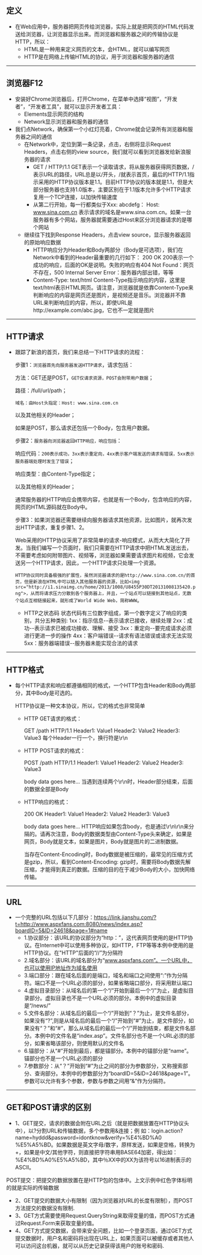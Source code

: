 ## 定义
- 在Web应用中，服务器把网页传给浏览器，实际上就是把网页的HTML代码发送给浏览器，让浏览器显示出来。而浏览器和服务器之间的传输协议是HTTP，所以：
    - HTML是一种用来定义网页的文本，会HTML，就可以编写网页
    - HTTP是在网络上传输HTML的协议，用于浏览器和服务器的通信
---
## 浏览器F12
- 安装好Chrome浏览器后，打开Chrome，在菜单中选择“视图”，“开发者”，“开发者工具”，就可以显示开发者工具：
    - Elements显示网页的结构
    - Network显示浏览器和服务器的通信
- 我们点Network，确保第一个小红灯亮着，Chrome就会记录所有浏览器和服务器之间的通信
    - 在Network中，定位到第一条记录，点击，右侧将显示Request Headers，点击右侧的view source，我们就可以看到浏览器发给新浪服务器的请求
        - GET / HTTP/1.1
        GET表示一个读取请求，将从服务器获得网页数据，/表示URL的路径，URL总是以/开头，/就表示首页，最后的HTTP/1.1指示采用的HTTP协议版本是1.1。目前HTTP协议的版本就是1.1，但是大部分服务器也支持1.0版本，主要区别在于1.1版本允许多个HTTP请求复用一个TCP连接，以加快传输速度
        - 从第二行开始，每一行都类似于Xxx: abcdefg：
        Host: www.sina.com.cn
        表示请求的域名是www.sina.com.cn。如果一台服务器有多个网站，服务器就需要通过Host来区分浏览器请求的是哪个网站
    - 继续往下找到Response Headers，点击view source，显示服务器返回的原始响应数据
        - HTTP响应分为Header和Body两部分（Body是可选项），我们在Network中看到的Header最重要的几行如下：
        200 OK
        200表示一个成功的响应，后面的OK是说明。失败的响应有404 Not Found：网页不存在，500 Internal Server Error：服务器内部出错，等等
        - Content-Type: text/html
        Content-Type指示响应的内容，这里是text/html表示HTML网页。请注意，浏览器就是依靠Content-Type来判断响应的内容是网页还是图片，是视频还是音乐。浏览器并不靠URL来判断响应的内容，所以，即使URL是http://example.com/abc.jpg，它也不一定就是图片
---
## HTTP请求
- 跟踪了新浪的首页，我们来总结一下HTTP请求的流程：

    步骤1：``浏览器首先向服务器发送HTTP请求``，请求包括：

    方法：GET还是POST，``GET仅请求资源，POST会附带用户数据``；

    路径：/full/url/path；

    ``域名：由Host头指定：Host: www.sina.com.cn``

    以及其他相关的Header；

    如果是POST，那么请求还包括一个Body，包含用户数据。

    步骤2：``服务器向浏览器返回HTTP响应，响应包括``：

    响应代码：``200表示成功，3xx表示重定向，4xx表示客户端发送的请求有错误，5xx表示服务器端处理时发生了错误``；

    响应类型：由Content-Type指定；

    以及其他相关的Header；

    通常服务器的HTTP响应会携带内容，也就是有一个Body，包含响应的内容，网页的HTML源码就在Body中。

    步骤3：如果浏览器还需要继续向服务器请求其他资源，比如图片，就再次发出HTTP请求，重复步骤1、2。

    Web采用的HTTP协议采用了非常简单的请求-响应模式，从而大大简化了开发。当我们编写一个页面时，我们只需要在HTTP请求中把HTML发送出去，不需要考虑如何附带图片、视频等，浏览器如果需要请求图片和视频，它会发送另一个HTTP请求，因此，一个HTTP请求只处理一个资源。

    ``HTTP协议同时具备极强的扩展性，虽然浏览器请求的是http://www.sina.com.cn/的首页，但是新浪在HTML中可以链入其他服务器的资源，比如<img src="http://i1.sinaimg.cn/home/2013/1008/U8455P30DT20131008135420.png">，从而将请求压力分散到各个服务器上，并且，一个站点可以链接到其他站点，无数个站点互相链接起来，就形成了World Wide Web，简称WWW``。
    - HTTP之状态码
    状态代码有三位数字组成，第一个数字定义了响应的类别，共分五种类别:
    1xx：指示信息--表示请求已接收，继续处理
    2xx：成功--表示请求已被成功接收、理解、接受
    3xx：重定向--要完成请求必须进行更进一步的操作
    4xx：客户端错误--请求有语法错误或请求无法实现
    5xx：服务器端错误--服务器未能实现合法的请求
---
## HTTP格式
- 每个HTTP请求和响应都遵循相同的格式，一个HTTP包含Header和Body两部      分，其中Body是可选的。

    HTTP协议是一种文本协议，所以，它的格式也非常简单
    - HTTP GET请求的格式：

        GET /path HTTP/1.1
        Header1: Value1
        Header2: Value2
        Header3: Value3
        每个Header一行一个，换行符是\r\n
    - HTTP POST请求的格式：

        POST /path HTTP/1.1
        Header1: Value1
        Header2: Value2
        Header3: Value3

        body data goes here...
        当遇到连续两个\r\n时，Header部分结束，后面的数据全部是Body
    - HTTP响应的格式：

        200 OK
        Header1: Value1
        Header2: Value2
        Header3: Value3

        body data goes here...
        HTTP响应如果包含body，也是通过\r\n\r\n来分隔的。请再次注意，Body的数据类型由Content-Type头来确定，如果是网页，Body就是文本，如果是图片，Body就是图片的二进制数据。

        当存在Content-Encoding时，Body数据是被压缩的，最常见的压缩方式是gzip，所以，看到Content-Encoding: gzip时，需要将Body数据先解压缩，才能得到真正的数据。压缩的目的在于减少Body的大小，加快网络传输。
---
## URL
- 一个完整的URL包括以下几部分：https://link.jianshu.com/?t=http://www.aspxfans.com:8080/news/index.asp?boardID=5&ID=24618&page=1#name
    - 1.协议部分：该URL的协议部分为“http：”，这代表网页使用的是HTTP协议。在Internet中可以使用多种协议，如HTTP，FTP等等本例中使用的是HTTP协议。在"HTTP"后面的“//”为分隔符
    - 2.域名部分：该URL的域名部分为“www.aspxfans.com”。一个URL中，也可以使用IP地址作为域名使用
    - 3.端口部分：跟在域名后面的是端口，域名和端口之间使用“:”作为分隔符。端口不是一个URL必须的部分，如果省略端口部分，将采用默认端口
    - 4.虚拟目录部分：从域名后的第一个“/”开始到最后一个“/”为止，是虚拟目录部分。虚拟目录也不是一个URL必须的部分。本例中的虚拟目录是“/news/”
    - 5.文件名部分：从域名后的最后一个“/”开始到“？”为止，是文件名部分，如果没有“?”,则是从域名后的最后一个“/”开始到“#”为止，是文件部分，如果没有“？”和“#”，那么从域名后的最后一个“/”开始到结束，都是文件名部分。本例中的文件名是“index.asp”。文件名部分也不是一个URL必须的部分，如果省略该部分，则使用默认的文件名
    - 6.锚部分：从“#”开始到最后，都是锚部分。本例中的锚部分是“name”。锚部分也不是一个URL必须的部分
    - 7.参数部分：从“？”开始到“#”为止之间的部分为参数部分，又称搜索部分、查询部分。本例中的参数部分为“boardID=5&ID=24618&page=1”。参数可以允许有多个参数，参数与参数之间用“&”作为分隔符。
---
## GET和POST请求的区别
- 1、GET提交，请求的数据会附在URL之后（就是把数据放置在HTTP协议头中），以?分割URL和传输数据，多个参数用&连接；例 如：login.action?name=hyddd&password=idontknow&verify=%E4%BD%A0 %E5%A5%BD。如果数据是英文字母/数字，原样发送，如果是空格，转换为+，如果是中文/其他字符，则直接把字符串用BASE64加密，得出如： %E4%BD%A0%E5%A5%BD，其中％XX中的XX为该符号以16进制表示的ASCII。

POST提交：把提交的数据放置在是HTTP包的包体中。上文示例中红色字体标明的就是实际的传输数据
- 2、GET提交的数据大小有限制（因为浏览器对URL的长度有限制），而POST方法提交的数据没有限制.
- 3、GET方式需要使用Request.QueryString来取得变量的值，而POST方式通过Request.Form来获取变量的值。
- 4、GET方式提交数据，会带来安全问题，比如一个登录页面，通过GET方式提交数据时，用户名和密码将出现在URL上，如果页面可以被缓存或者其他人可以访问这台机器，就可以从历史记录获得该用户的账号和密码.
